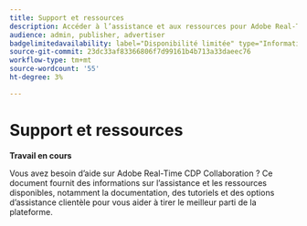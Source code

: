 ```yaml
---
title: Support et ressources
description: Accéder à l’assistance et aux ressources pour Adobe Real-Time CDP Collaboration
audience: admin, publisher, advertiser
badgelimitedavailability: label="Disponibilité limitée" type="Informative" url="https://helpx.adobe.com/fr/legal/product-descriptions/real-time-customer-data-platform-collaboration.html newtab=true"
source-git-commit: 23dc33af83366806f7d99161b4b713a33daeec76
workflow-type: tm+mt
source-wordcount: '55'
ht-degree: 3%

---
```



# Support et ressources

**Travail en cours**

Vous avez besoin d’aide sur Adobe Real-Time CDP Collaboration ? Ce document fournit des informations sur l’assistance et les ressources disponibles, notamment la documentation, des tutoriels et des options d’assistance clientèle pour vous aider à tirer le meilleur parti de la plateforme.
